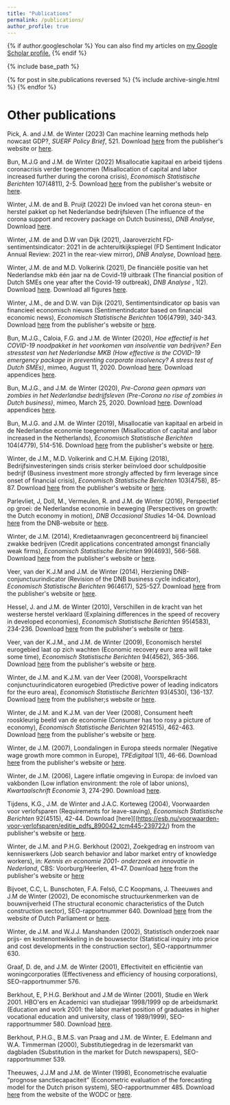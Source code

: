 ```yaml
---
title: "Publications"
permalink: /publications/
author_profile: true
---
```


{% if author.googlescholar %}
  You can also find my articles on <u><a href="{{author.googlescholar}}">my Google Scholar profile</a>.</u>
{% endif %}

{% include base_path %}

{% for post in site.publications reversed %}
  {% include archive-single.html %}
{% endfor %}

Other publications
=====

Pick, A. and J.M. de Winter (2023) Can machine learning methods help nowcast GDP?, <i> SUERF Policy Brief</i>, 521. Download [here](https://www.suerf.org/suer-policy-brief/61267/can-machine-learning-methods-help-nowcast-gdp) from the publisher's website or [here](https://jasperdewinter.github.io/pp/files/SUERF_DeWinterPick2023.pdf).

Bun, M.J.G and J.M. de Winter (2022) Misallocatie kapitaal en arbeid tijdens coronacrisis verder toegenomen (Misallocation of capital and labor increased further during the corona crisis), <i>Economisch Statistische Berichten</i> 107(4811), 2-5. Download [here]() from the publisher's website or [here](https://jasperdewinter.github.io/pp/files/BundeWinter2022.pdf).

Winter, J.M. de and B. Pruijt (2022) De invloed van het corona steun- en herstel pakket op het Nederlandse bedrijfsleven (The influence of the corona support and recovery package on Dutch business), <i> DNB Analyse</i>, Download [here](https://jasperdewinter.github.io/pp/files/WinterPruijt2022.pdf).

Winter, J.M. de and D.W van Dijk (2021), Jaaroverzicht FD-sentimentsindicator: 2021 in de achteruitkijkspiegel (FD Sentiment Indicator Annual Review: 2021 in the rear-view mirror), <i> DNB Analyse</i>, Download [here](https://jasperdewinter.github.io/pp/files/WinterDijk_2021_Jaaroverzicht_FD_Indicator.pdf).

Winter, J.M. de and M.D. Volkerink (2021), De financiële positie van het Nederlandse mkb één jaar na de Covid-19 uitbraak (The financial position of Dutch SMEs one year after the Covid-19 outbreak), <i> DNB Analyse </i>, 1(2). Download [here](https://jasperdewinter.github.io/pp/files/WinterVolkerink_MKB.pdf). Download all figures [here](https://jasperdewinter.github.io/pp/files/WinterVolkerink_MKB.xlsx). 

Winter, J.M., de and D.W. van Dijk (2021), Sentimentsindicator op basis van financieel economisch nieuws (Sentimentindcator based on financial economic news), <i> Economisch Statistische Berichten</i> 106(4799), 340-343. Download [here](https://esb.nu/sentimentsindicator-op-basis-van-financieel-economisch-nieuws/mbk0hdavh7qmfg-ryrem4ji46gi/) from the publisher's website or [here](https://jasperdewinter.github.io/pp/files/DeWintervanDijk_2021.pdf).

Bun, M.J.G., Caloia, F.G. and J.M. de Winter (2020), <i> Hoe effectief is het COVID-19 noodpakket in het voorkomen van insolventie van bedrijven? Een stresstest van het Nederlandse MKB (How effective is the COVID-19 emergency package in preventing corporate insolvency? A stress test of Dutch SMEs)</i>, mimeo, August 11, 2020. Download [here](https://jasperdewinter.github.io/pp/files/MimeoBCW.pdf). Download appendices [here](https://jasperdewinter.github.io/pp/files/MimeoBCW_Appendix.pdf).

Bun, M.J.G., and J.M. de Winter (2020), <i> Pre-Corona geen opmars van zombies in het Nederlandse bedrijfsleven (Pre-Corona no rise of zombies in Dutch business)</i>, mimeo, March 25, 2020. Download [here](https://jasperdewinter.github.io/pp/files/MimeoZombiesBW.pdf). Download appendices [here](https://jasperdewinter.github.io/pp/files/MimeoZombiesBW_Appendix.pdf).

Bun, M.J.G. and J.M. de Winter (2019), Misallocatie van kapitaal en arbeid in de Nederlandse
economie toegenomen (Misallocation of capital and labor increased in the Netherlands), <i>Economisch Statistische Berichten</i> 104(4779), 514-516. Download [here](https://esb.nu/esb/20056399/misallocatie-van-kapitaal-en-arbeid-in-de-nederlandse-economie-toegenomen) from the publisher's website or [here](https://jasperdewinter.github.io/pp/files/DeWinterBun_2019.pdf).

Winter, de J.M., M.D. Volkerink and C.H.M. Eijking (2018), Bedrijfsinvesteringen sinds crisis sterker beïnvloed door schuldpositie bedrijf (Business investment more strongly affected by firm leverage since onset of financial crisis), <i>Economisch Statistische Berichten</i> 103(4758), 85-87. Download [here](https://esb.nu/bedrijfsinvesteringen-sinds-crisis-sterker-beinvloed-door-schuldpositie-bedrijf/toppicojcrzsxik7bekmmdaqxvo/) from the publisher's website or [here](https://jasperdewinter.github.io/pp/files/DeWinterVolkerinkEijking_2018.pdf).

Parlevliet, J, Doll, M., Vermeulen, R. and J.M. de Winter (2016), Perspectief op groei: de Nederlandse economie in beweging (Perspectives on growth: the Dutch economy in motion), <i>DNB Occasional Studies</i> 14-04. Download [here](https://www.dnb.nl/media/o5ml1cgd/201610_nr-_4_-2016-_perspectief_op_groei_de_nederlandse_economie_in_beweging.pdf) from the DNB-website or [here](https://jasperdewinter.github.io/pp/files/201610_nr-_4_-2016-_perspectief_op_groei_de_nederlandse_economie_in_beweging.pdf).

Winter, de J.M. (2014), Kredietaanvragen geconcentreerd bij financieel zwakke bedrijven (Credit applications concentrated amongst financially weak firms), <i>Economisch Statistische Berichten</i> 99(4693), 566-568. Download [here](https://esb.nu/kredietaanvragen-geconcentreerd-bij-financieel-zwakke-mkb-bedrijven/566-568_winter/) from the publisher's website or [here](https://jasperdewinter.github.io/pp/files/DeWinter_2014.pdf).

Veer, van der K.J.M and J.M. de Winter (2014), Herziening DNB-conjunctuurindicator (Revision of the DNB business cycle indicator), <i>Economisch Statistische Berichten</i> 96(4617), 525-527. Download [here](https://esb.nu/herziening-dnb-conjunctuurindicator/editie_pdfs_525veer_tcm445-608607/) from the publisher's website or [here](https://jasperdewinter.github.io/pp/files/VeerDeWinter_2014.pdf).

Hessel, J. and J.M. de Winter (2010), Verschillen in de kracht van het westerse herstel verklaard (Explaining differences in the speed of recovery in developed economies), <i>Economisch Statistische Berichten</i> 95(4583), 234-236. Download [here](https://esb.nu/verschillen-in-de-kracht-van-het-westerse-herstel-verklaard/editie_pdfs_234hessel_tcm445-562607/) from the publisher's website or [here](https://jasperdewinter.github.io/pp/files/HesselDeWinter_2010.pdf).

Veer, van der K.J.M., and J.M. de Winter (2009), Economisch herstel eurogebied laat op zich wachten (Economic recovery euro area will take some time), <i>Economisch Statistische Berichten</i> 94(4562), 365-366. Download [here](https://esb.nu/economisch-herstel-eurogebied-laat-op-zich-wachten/editie_pdfs_365veer_tcm445-514623/) from the publisher's website or [here](https://jasperdewinter.github.io/pp/files/editie_pdfs_365veer_tcm445-514623.pdf).

Winter, de J.M. and K.J.M. van der Veer (2008), Voorspelkracht conjunctuurindicatoren eurogebied (Predictive power of leading indicators for the euro area), <i>Economisch Statistische Berichten</i> 93(4530), 136-137. Download [here](https://esb.nu/voorspelkracht-conjunctuurindicatoren-eurogebied/editie_pdfs_136dewinter_tcm445-399774/) from the publisher;s website or [here](https://jasperdewinter.github.io/pp/files/editie_pdfs_136dewinter_tcm445-399774.pdf).

Winter, de J.M. and K.J.M. van der Veer (2008), Consument heeft rooskleurig beeld van de economie (Consumer has too rosy a picture of economy), <i>Economisch Statistische Berichten</i> 92(4515), 462-463. Download [here](https://esb.nu/consument-heeft-rooskleurig-beeld-van-economie/editie_pdfs_esb_4515_winterveer_tcm445-341273/) from the publisher's website or [here](https://jasperdewinter.github.io/pp/files/DeWinterVeer_2008.pdf).

Winter, de J.M. (2007), Loondalingen in Europa steeds normaler (Negative wage growth more common in Europe), <i>TPEdigitaal</i> 1(1), 46-66. Download [here](https://www.tpedigitaal.nl/sites/default/files/bestand/loondalingen_in_europa_steeds_normaler.pdf) from the publisher's website or [here](https://jasperdewinter.github.io/pp/files/WinterLoondalingen2004.pdf).

Winter, de J.M. (2006), Lagere inflatie omgeving in Europa: de invloed van vakbonden (Low inflation environment: the role of labor unions), <i>Kwartaalschrift Economie</i> 3, 274-290. Download [here](https://jasperdewinter.github.io/pp/files/deWinter2006KE.pdf).

Tijdens, K.G., J.M. de Winter and J.A.C. Korteweg (2004), Voorwaarden voor verlofsparen (Requirements for leave-saving), <i>Economisch Statistische Berichten</i> 92(4515), 42-44. Download [here][(https://esb.nu/voorwaarden-voor-verlofsparen/editie_pdfs_890042_tcm445-239722/) from the publisher's website or [here](https://jasperdewinter.github.io/pp/files/TijdensEtAl2004.pdf).

Winter, de J.M. and P.H.G. Berkhout (2002), Zoekgedrag en instroom van kenniswerkers (Job search behavior and labor market entry of knowledge workers), in: <i>Kennis en economie 2001- onderzoek en innovatie in Nederland</i>, CBS: Voorburg/Heerlen, 41–47. Download [here](https://www.cbs.nl/-/media/imported/documents/2001/50/k-300-2001.pdf) from the publisher's website or [here](https://jasperdewinter.github.io/pp/files/k-300-2001.pdf)

Bijvoet, C.C, L. Bunschoten, F.A. Felsö, C.C Koopmans, J. Theeuwes and J.M de Winter (2002), De economische structuurkenmerken van de bouwnijverheid (The structural economic characteristics of the Dutch construction sector), SEO-rapportnummer 640. Download [here](https://zoek.officielebekendmakingen.nl/kst-28244-8.pdf) from the website of Dutch Parliament or [here](https://jasperdewinter.github.io/pp/files/kst-28244-8.pdf).

Winter, de J.M. and W.J.J. Manshanden (2002), Statistisch onderzoek naar prijs- en kostenontwikkeling in de bouwsector (Statistical inquiry into price and cost developments in the construction sector), SEO-rapportnummer 630.

Graaf, D. de, and J.M. de Winter (2001), Effectiviteit en efficiëntie van woningcorporaties (Effectiveness and efficiency of housing corporations), SEO-rapportnummer 576.

Berkhout, E, P.H.G. Berkhout and J.M de Winter (2001), Studie en Werk 2001. HBO'ers en Academici van studiejaar 1998/1999 op de arbeidsmarkt (Education and work 2001: the labor market position of graduates in higher vocational education and university, class of 1989/1999), SEO-rapportnummer 580. Download [here](https://jasperdewinter.github.io/pp/files/17366_187867.pdf).

Berkhout, P.H.G., B.M.S. van Praag and J.M. de Winter, E. Edelmann and W.A. Timmerman (2000), Substitutiegedrag in de lezersmarkt van dagbladen (Substitution in the market for Dutch newspapers), SEO-rapportnummer 539.

Theeuwes, J.J.M and J.M. de Winter (1998), Econometrische evaluatie “prognose sanctiecapaciteit” (Econometric evaluation of the forecasting model for the Dutch prison system), SEO-rapportnummer 485. Download [here](https://repository.wodc.nl/handle/20.500.12832/2694) from the website of the WODC or [here](https://jasperdewinter.github.io/pp/files/ewb-547596-volledige-tekst_tcm28-75683.pdf).
